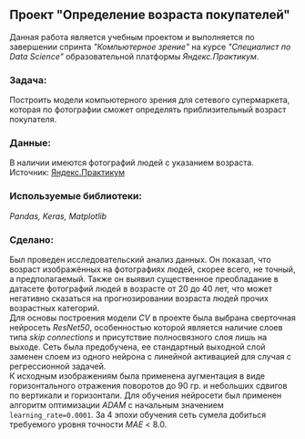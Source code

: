 ## Проект "Определение возраста покупателей"
Данная работа является учебным проектом и выполняется по завершении спринта _"Компьютерное зрение"_ на курсе _"Специалист по Data Science"_ образовательной платформы _Яндекс.Практикум_.  

### Задача:  
Построить модели компьютерного зрения для сетевого супермаркета, которая по фотографии сможет определять приблизительный возраст покупателя.
### Данные:  
В наличии имеются фотографий людей с указанием возраста.  
Источник: [Яндекс.Практикум](https://practicum.yandex.ru/data-scientist/)
### Используемые библиотеки:  
*Pandas, Keras, Matplotlib*
### Сделано:
Был проведен исследовательский анализ данных. Он показал, что возраст изображённых на фотографиях людей, скорее всего, не точный, а предполагаемый. Также он выявил существенное преобладание в датасете фотографий людей в возрасте от 20 до 40 лет, что может негативно сказаться на прогнозировании возраста людей прочих возрастных категорий.  
Для основы построения модели _CV_ в проекте была выбрана сверточная нейросеть _ResNet50_, особенностью которой является наличие слоев типа _skip connections_ и присутствие полносвязного слоя лишь на выходе. Сеть была предобучена, ее стандартный выходной слой заменен слоем из одного нейрона с линейной активацией для случая с регрессионной задачей.  
К исходным изображениям была применена аугментация в виде горизонтального отражения поворотов до 90 гр. и небольших сдвигов по вертикали и горизонтали. Для обучения нейросети был применен алгоритм оптимизации _ADAM_ c начальным значением `learning_rate=0.0001`. За 4 эпохи обучения сеть сумела добиться требуемого уровня точности _MAE_ < 8.0.
